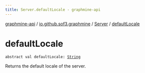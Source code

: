 ```yaml
---
title: Server.defaultLocale - graphmine-api
---
```


[graphmine-api](../../index.html) / [io.github.sof3.graphmine](../index.html) / [Server](index.html) / [defaultLocale](./default-locale.html)

# defaultLocale

`abstract val defaultLocale: `[`String`](https://kotlinlang.org/api/latest/jvm/stdlib/kotlin/-string/index.html)

Returns the default locale of the server.

